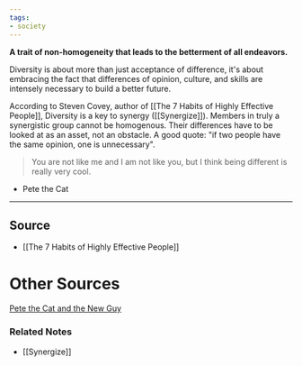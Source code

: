 ```yaml
---
tags:
- society
---
```

**A trait of non-homogeneity that leads to the betterment of all endeavors.**

Diversity is about more than just acceptance of difference, it's about embracing the fact that differences of opinion, culture, and skills are intensely necessary to build a better future.

According to Steven Covey, author of [[The 7 Habits of Highly Effective People]], Diversity is a key to synergy ([[Synergize]]). Members in truly a synergistic group cannot be homogenous. Their differences have to be looked at as an asset, not an obstacle. A good quote: "if two people have the same opinion, one is unnecessary".

> You are not like me and I am not like you, but I think being different is really very cool.
- Pete the Cat
> 

---

## Source
- [[The 7 Habits of Highly Effective People]]

# Other Sources

[Pete the Cat and the New Guy](https://www.youtube.com/watch?v=W42oHAqM9N8)

### Related Notes
- [[Synergize]]